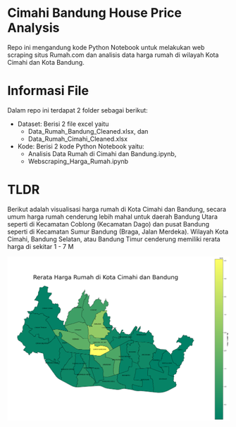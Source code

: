 # Cimahi Bandung House Price Analysis
Repo ini mengandung kode Python Notebook untuk melakukan web scraping situs Rumah.com dan analisis data harga rumah di wilayah Kota Cimahi dan Kota Bandung.

# Informasi File
Dalam repo ini terdapat 2 folder sebagai berikut:
* Dataset: Berisi 2 file excel yaitu
  * Data_Rumah_Bandung_Cleaned.xlsx, dan
  * Data_Rumah_Cimahi_Cleaned.xlsx
* Kode: Berisi 2 kode Python Notebook yaitu:
  * Analisis Data Rumah di Cimahi dan Bandung.ipynb,
  * Webscraping_Harga_Rumah.ipynb

# TLDR
Berikut adalah visualisasi harga rumah di Kota Cimahi dan Bandung, secara umum harga rumah cenderung lebih mahal untuk daerah Bandung Utara seperti di Kecamatan Coblong (Kecamatan Dago) dan pusat Bandung seperti di Kecamatan Sumur Bandung (Braga, Jalan Merdeka). Wilayah Kota Cimahi, Bandung Selatan, atau Bandung Timur cenderung memiliki rerata harga di sekitar 1 - 7 M

![Harga Rumah di Cimahi dan Bandung](https://github.com/Andikazidanef15/Cimahi-Bandung-House-Price-Analysis/blob/main/Plot/Visualisasi%20Harga%20Rumah.png)
